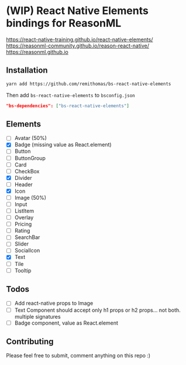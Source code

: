 # (WIP) React Native Elements bindings for ReasonML

https://react-native-training.github.io/react-native-elements/
https://reasonml-community.github.io/reason-react-native/
https://reasonml.github.io

## Installation

```bash
yarn add https://github.com/remithomas/bs-react-native-elements
```

Then add `bs-react-native-elements` to `bsconfig.json`

```json
"bs-dependencies": ["bs-react-native-elements"]
```

## Elements

- [ ] Avatar (50%)
- [X] Badge (missing value as React.element)
- [ ] Button
- [ ] ButtonGroup
- [ ] Card
- [ ] CheckBox
- [X] Divider
- [ ] Header
- [X] Icon
- [ ] Image (50%)
- [ ] Input
- [ ] ListItem
- [ ] Overlay
- [ ] Pricing
- [ ] Rating
- [ ] SearchBar
- [ ] Slider
- [ ] SocialIcon
- [X] Text
- [ ] Tile
- [ ] Tooltip

## Todos

- [ ] Add react-native props to Image
- [ ] Text Component should accept only h1 props or h2 props... not both. multiple signatures
- [ ] Badge component, value as React.element

## Contributing

Please feel free to submit, comment anything on this repo :)
